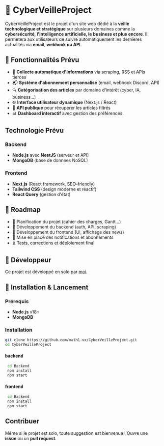# 🚀 CyberVeilleProject

CyberVeilleProject est le projet d'un site web dédié à la **veille technologique et stratégique** sur plusieurs domaines comme la **cybersécurité, l'intelligence artificielle, le business et plus encore**. Il permetera aux utilisateurs de suivre automatiquement les dernières actualités via **email, webhook ou API**.

## 🌟 Fonctionnalités Prévu
- 📌 **Collecte automatique d'informations** via scraping, RSS et APIs tierces
- 📬 **Système d'abonnement personnalisé** (email, webhook Discord, API)
- 🔍 **Catégorisation des articles** par domaine d'intérêt (cyber, IA, business…)
- 🌐 **Interface utilisateur dynamique** (Next.js / React)
- 📡 **API publique** pour récupérer les articles filtrés
- 📊 **Dashboard interactif** avec gestion des préférences

## Technologie Prévu
### **Backend**
 - **Node.js** avec **NestJS** (serveur et API) 
 - **MongoDB** (base de données NoSQL)
### **Frontend** 
- **Next.js** (React framework, SEO-friendly) 
- **Tailwind CSS** (design moderne et réactif) 
- **React Query** (gestion d'état)


## 📅 Roadmap 
- 🔄 Planification du projet (cahier des charges, Gantt…) 
- 🔄 Développement du backend (auth, API, scraping) 
- 🔄 Développement du frontend (UI, affichage des news) 
- 🔄 Mise en place des notifications et abonnements 
- ⏳ Tests, corrections et déploiement final

## 👤 Développeur 
Ce projet est développé en solo par [moi](https://github.com/math1-vx).


## 🚀 Installation & Lancement 
### **Prérequis**
 - **Node.js** v18+ 
 - **MongoDB** 
### **Installation**
 ```bash
 git clone https://github.com/math1-vx/CyberVeilleProject.git 
 cd CyberVeilleProject 
```
#### backend
```bash
 cd Backend
 npm install
 npm start
```
#### frontend
```bash
 cd Backend
 npm install
 npm start
```

## Contribuer
Même si le projet est solo, toute suggestion est bienvenue ! Ouvre une **issue** ou un **pull request**.
